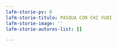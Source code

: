 ```yaml
---
lafm-storie-pv: 8
lafm-storie-titulo: PASQUA CON CHI VUOI
lafm-storie-image: ''
lafm-storie-autores-list: []

---
```

